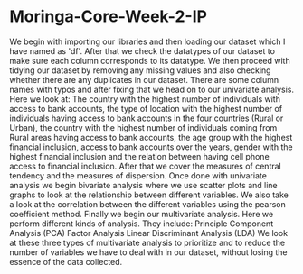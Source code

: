 # Moringa-Core-Week-2-IP
We begin with importing our libraries and then loading our dataset which I have named as 'df'.
After that we check the datatypes of our dataset to make sure each column corresponds to its datatype.
We  then proceed with tidying our dataset by removing any missing values and also checking whether there are any duplicates in our dataset.
There are some column names with typos and after fixing that we head on to our univariate analysis.
Here we look at:
   The country with the highest number of individuals with access to bank accounts,
   the type of location with the highest number of individuals having access to bank accounts in the four countries (Rural or Urban),
   the country with the highest number of individuals coming from Rural areas having access to bank accounts,
   the age group with the highest financial inclusion,
   access to bank accounts over the years,
   gender with the highest financial inclusion and
   the relation between having cell phone access to financial inclusion.
After that we cover the measures of central tendency and the measures of dispersion.
Once done with univariate analysis we begin bivariate analysis where we use scatter plots and line graphs to look at the relationship between different variables.
We also take a look at the correlation between the different variables using the pearson coefficient method.
Finally we begin our multivariate analysis. Here we perform different kinds of analysis.
They include:
   Principle Component Analysis (PCA)
   Factor Analysis
   Linear Discriminant Analysis (LDA)
We look at these three types of multivariate analysis to prioritize and to reduce the number of variables we have to deal with in our dataset, without losing the essence of the data collected.
